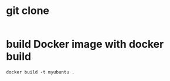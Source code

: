 # git clone

```
```




# build Docker image with docker build 

```
docker build -t myubuntu .
```
